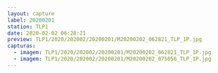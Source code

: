 ```yaml
---
layout: capture
label: 20200201
station: TLP1
date: 2020-02-02 06:28:21
preview: TLP1/2020/202002/20200201/M20200202_062821_TLP_1P.jpg
capturas:
  - imagem: TLP1/2020/202002/20200201/M20200202_062821_TLP_1P.jpg
  - imagem: TLP1/2020/202002/20200201/M20200202_075056_TLP_1P.jpg
---
```

